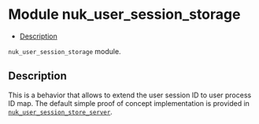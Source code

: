 

# Module nuk_user_session_storage #
* [Description](#description)

`nuk_user_session_storage` module.

<a name="description"></a>

## Description ##
This is a behavior that allows to extend the user session ID to user process
ID map. The default simple proof of concept implementation is provided in
[`nuk_user_session_store_server`](nuk_user_session_store_server.md).